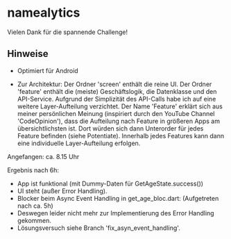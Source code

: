 # namealytics

Vielen Dank für die spannende Challenge! 

## Hinweise

* Optimiert für Android

* Zur Architektur: Der Ordner 'screen' enthält die reine UI. Der Ordner 'feature' enthält die (meiste) Geschäftslogik, die Datenklasse und den API-Service. Aufgrund der Simplizität des API-Calls habe ich auf eine weitere Layer-Aufteilung verzichtet. Der Name 'Feature' erklärt sich aus meiner persönlichen Meinung (inspiriert durch den YouTube Channel 'CodeOpinion'), dass die Aufteilung nach Feature in größeren Apps am übersichtlichsten ist. Dort würden sich dann Unterorder für jedes Feature befinden (siehe Potentiate). Innerhalb jedes Features kann dann eine individuelle Layer-Aufteilung erfolgen.

Angefangen: ca. 8.15 Uhr

Ergebnis nach 6h: 
* App ist funktional (mit Dummy-Daten für GetAgeState.success())
* UI steht (außer Error Handling).
* Blocker beim Async Event Handling in get_age_bloc.dart: (Aufgetreten nach ca. 5h)
* Deswegen leider nicht mehr zur Implementierung des Error Handling gekommen.
* Lösungsversuch siehe Branch 'fix_asyn_event_handling'.